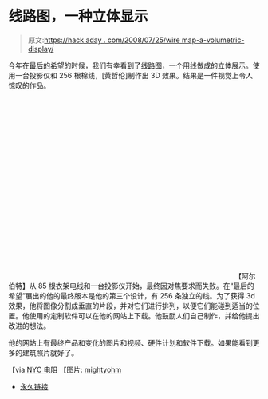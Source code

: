 # 线路图，一种立体显示

> 原文:[https://hack aday . com/2008/07/25/wire map-a-volumetric-display/](https://hackaday.com/2008/07/25/wiremap-a-volumetric-display/)

今年在[最后的希望](http://www.mahalo.com/The_Last_HOPE_Conference)的时候，我们有幸看到了[线路图](http://wiremap.phedhex.com/overview.html)，一个用线做成的立体展示。使用一台投影仪和 256 根棉线，[黄哲伦]制作出 3D 效果。结果是一件视觉上令人惊叹的作品。

<object width="450" height="364"><param name="movie" value="http://www.youtube.com/v/vQt1PYDTouw&amp;hl=en&amp;fs=1"> <param name="allowFullScreen" value="true"></object> 
【阿尔伯特】从 85 根衣架电线和一台投影仪开始，最终因对焦要求而失败。在“最后的希望”展出的他的最终版本是他的第三个设计，有 256 条独立的线。为了获得 3d 效果，他将图像分割成垂直的片段，并对它们进行排列，以便它们能碰到适当的位置。他使用的定制软件可以在他的网站上下载。他鼓励人们自己制作，并给他提出改进的想法。

他的网站上有最终产品和变化的图片和视频、硬件计划和软件下载。如果能看到更多的建筑照片就好了。

【via [NYC 电阻](http://www.nycresistor.com/2008/07/21/3d-wiremap/)
【图片: [mightyohm](http://www.flickr.com/photos/mightyohm/2683953315/in/pool-795440@N21)

*   [永久链接](http://wiremap.phedhex.com/overview.html)